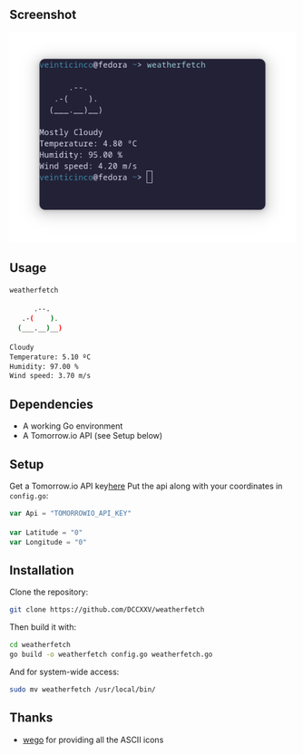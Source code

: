 ## Screenshot

![screenshot](screenshot/img.png)

## Usage
```bash
weatherfetch

      .--.
   .-(    ).
  (___.__)__)

Cloudy
Temperature: 5.10 ºC
Humidity: 97.00 %
Wind speed: 3.70 m/s
```

## Dependencies
* A working Go environment
* A Tomorrow.io API (see Setup below)

## Setup
Get a Tomorrow.io API key[here](https://www.tomorrow.io/weather-api/)
Put the api along with your coordinates in `config.go`:

```go
var Api = "TOMORROWIO_API_KEY"

var Latitude = "0"
var Longitude = "0"
```

## Installation

Clone the repository:
```bash
git clone https://github.com/DCCXXV/weatherfetch
```

Then build it with:
```bash
cd weatherfetch
go build -o weatherfetch config.go weatherfetch.go
```
And for system-wide access:
```bash
sudo mv weatherfetch /usr/local/bin/
```

## Thanks
* [wego](https://github.com/schachmat/wego) for providing all the ASCII icons
